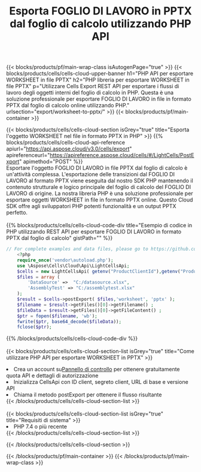 ﻿---
title: Esporta FOGLIO DI LAVORO in PPTX dal foglio di calcolo utilizzando PHP API
description:  Aspose.Cells Cloud REST API supporta l'esportazione di file in formato {0} in {1} utilizzando {2}.
url: /it/php/export/worksheet-to-pptx/
---
{{< blocks/products/pf/main-wrap-class isAutogenPage="true" >}}
{{< blocks/products/cells/cells-cloud-upper-banner h1="PHP API per esportare WORKSHEET in file PPTX" h2="PHP libreria per esportare WORKSHEET in file PPTX" p="Utilizzare Cells Export REST API per esportare i flussi di lavoro degli oggetti interni del foglio di calcolo in PHP. Questa è una soluzione professionale per esportare FOGLIO DI LAVORO in file in formato PPTX dal foglio di calcolo online utilizzando PHP." urlsection="export/worksheet-to-pptx/" >}}
{{< blocks/products/pf/main-container >}}

{{< blocks/products/cells/cells-cloud-section isGrey="true" title="Esporta l\'oggetto WORKSHEET nel file in formato PPTX in PHP" >}}
{{% blocks/products/cells/cells-cloud-api-reference apiurl="https://api.aspose.cloud/v3.0/cells/export" apireferenceurl="https://apireference.aspose.cloud/cells/#/LightCells/PostExport" apimethod="POST" %}}
<br/>
Esportare l'oggetto FOGLIO DI LAVORO in file PPTX dal foglio di calcolo è un'attività complessa. L'esportazione delle transizioni dal FOGLIO DI LAVORO al formato PPTX viene eseguita dal nostro SDK PHP mantenendo il contenuto strutturale e logico principale del foglio di calcolo del FOGLIO DI LAVORO di origine. La nostra libreria PHP è una soluzione professionale per esportare oggetti WORKSHEET in file in formato PPTX online. Questo Cloud SDK offre agli sviluppatori PHP potenti funzionalità e un output PPTX perfetto.
<br/>
<br/>
{{% blocks/products/cells/cells-cloud-code-div title="Esempio di codice in PHP utilizzando REST API per esportare FOGLIO DI LAVORO in formato PPTX dal foglio di calcolo" gistPath="" %}}
  
```php
// For complete examples and data files, please go to https://github.com/aspose-cells-cloud/aspose-cells-cloud-php/
    <?php
    require_once('vendor\autoload.php');
    use \Aspose\Cells\Cloud\Api\LightCellsApi;
    $cells = new LightCellsApi( getenv("ProductClientId"),getenv("ProductClientSecret") );
    $files = array (
        'DataSource' =>  "C:/datasource.xlsx",
        'AssemblyTest' => "C:/assemblytest.xlsx"
    );
    $result = $cells->postExport( $files,'worksheet', 'pptx' );
    $filename = $result->getFiles()[0]->getFilename() ;
    $fileData = $result->getFiles()[0]->getFileContent() ;
    $ptr = fopen($filename, 'wb');
    fwrite($ptr, base64_decode($fileData));
    fclose($ptr);
```
   
{{% /blocks/products/cells/cells-cloud-code-div %}}
<br/>
<br/>
{{< blocks/products/cells/cells-cloud-section-list isGrey="true" title="Come utilizzare PHP API per esportare WORKSHEET in PPTX" >}}
<li> Crea un account su<a href="https://dashboard.aspose.cloud/">Pannello di controllo</a> per ottenere gratuitamente quota API e dettagli di autorizzazione</li>
<li>Inizializza CellsApi con ID client, segreto client, URL di base e versione API</li>
<li>Chiama il metodo postExport per ottenere il flusso risultante</li>
{{< /blocks/products/cells/cells-cloud-section-list >}}
<br/>
<br/>
{{< blocks/products/cells/cells-cloud-section-list isGrey="true" title="Requisiti di sistema" >}}
<li>PHP 7.4 o più recente</li>
{{< /blocks/products/cells/cells-cloud-section-list >}}

{{< /blocks/products/cells/cells-cloud-section >}}

{{< /blocks/products/pf/main-container >}}
{{< /blocks/products/pf/main-wrap-class >}}
